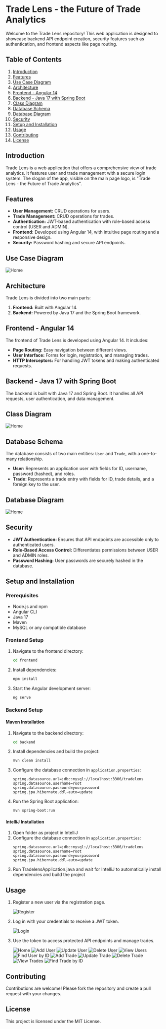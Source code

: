 # Trade Lens - the Future of Trade Analytics

Welcome to the Trade Lens repository! This web application is designed to showcase backend API endpoint creation, security features such as authentication, and frontend aspects like page routing.

## Table of Contents
1. [Introduction](#introduction)
2. [Features](#features)
3. [Use Case Diagram](#use-case-diagram)
4. [Architecture](#architecture)
5. [Frontend - Angular 14](#frontend---angular-14)
6. [Backend - Java 17 with Spring Boot](#backend---java-17-with-spring-boot)
7. [Class Diagram](#class-diagram)
8. [Database Schema](#database-schema)
9. [Database Diagram](#database-diagram)
10. [Security](#security)
11. [Setup and Installation](#setup-and-installation)
12. [Usage](#usage)
13. [Contributing](#contributing)
14. [License](#license)

## Introduction
Trade Lens is a web application that offers a comprehensive view of trade analytics. It features user and trade management with a secure login system. The slogan of the app, visible on the main page logo, is "Trade Lens - the Future of Trade Analytics".

## Features
- **User Management:** CRUD operations for users.
- **Trade Management:** CRUD operations for trades.
- **Authentication:** JWT-based authentication with role-based access control (USER and ADMIN).
- **Frontend:** Developed using Angular 14, with intuitive page routing and a responsive design.
- **Security:** Password hashing and secure API endpoints.

## Use Case Diagram
![Home](images/img_usecase.png)

## Architecture
Trade Lens is divided into two main parts:
1. **Frontend:** Built with Angular 14.
2. **Backend:** Powered by Java 17 and the Spring Boot framework.

## Frontend - Angular 14
The frontend of Trade Lens is developed using Angular 14. It includes:
- **Page Routing:** Easy navigation between different views.
- **User Interface:** Forms for login, registration, and managing trades.
- **HTTP Interceptors:** For handling JWT tokens and making authenticated requests.


## Backend - Java 17 with Spring Boot
The backend is built with Java 17 and Spring Boot. It handles all API requests, user authentication, and data management.

## Class Diagram
![Home](images/img_class.png)


## Database Schema
The database consists of two main entities: `User` and `Trade`, with a one-to-many relationship.
- **User:** Represents an application user with fields for ID, username, password (hashed), and roles.
- **Trade:** Represents a trade entry with fields for ID, trade details, and a foreign key to the user.

## Database Diagram
![Home](images/img_database.png)


## Security
- **JWT Authentication:** Ensures that API endpoints are accessible only to authenticated users.
- **Role-Based Access Control:** Differentiates permissions between USER and ADMIN roles.
- **Password Hashing:** User passwords are securely hashed in the database.

## Setup and Installation

### Prerequisites
- Node.js and npm
- Angular CLI
- Java 17
- Maven
- MySQL or any compatible database

### Frontend Setup
1. Navigate to the frontend directory:
    ```sh
    cd frontend
    ```
2. Install dependencies:
    ```sh
    npm install
    ```
3. Start the Angular development server:
    ```sh
    ng serve
    ```

### Backend Setup
#### Maven Installation
1. Navigate to the backend directory:
    ```sh
    cd backend
    ```
2. Install dependencies and build the project:
    ```sh
    mvn clean install
    ```
3. Configure the database connection in `application.properties`:
    ```properties
    spring.datasource.url=jdbc:mysql://localhost:3306/tradelens
    spring.datasource.username=root
    spring.datasource.password=yourpassword
    spring.jpa.hibernate.ddl-auto=update
    ```
4. Run the Spring Boot application:
    ```sh
    mvn spring-boot:run
    ```
#### IntelliJ Installation
1. Open folder as project in IntelliJ
2. Configure the database connection in `application.properties`:
    ```properties
    spring.datasource.url=jdbc:mysql://localhost:3306/tradelens
    spring.datasource.username=root
    spring.datasource.password=yourpassword
    spring.jpa.hibernate.ddl-auto=update
    ```
3. Run TradelensApplication.java and wait for IntelliJ to automatically install dependencies and build the project

## Usage
1. Register a new user via the registration page.

    ![Register](images/img_register.png)
    
2. Log in with your credentials to receive a JWT token.

    ![Login](images/img_login.png)
    
3. Use the token to access protected API endpoints and manage trades.

    ![Home](images/img_home.png)
    ![Add User](images/img_adduser.png)
    ![Update User](images/img_updateuser.png)
    ![Delete User](images/img_deleteuser.png)
    ![View Users](images/img_viewusers.png)
    ![Find User by ID](images/img_finduserbyid.png)
    ![Add Trade](images/img_addtrade.png)
    ![Update Trade](images/img_updatetrade.png)
    ![Delete Trade](images/img_deletetrade.png)
    ![View Trades](images/img_viewtrades.png)
    ![Find Trade by ID](images/img_findtradebyid.png)

## Contributing
Contributions are welcome! Please fork the repository and create a pull request with your changes.

## License
This project is licensed under the MIT License.
